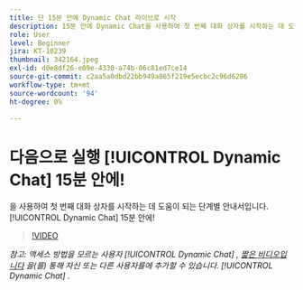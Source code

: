 ```yaml
---
title: 단 15분 만에 Dynamic Chat 라이브로 시작
description: 15분 안에 Dynamic Chat을 사용하여 첫 번째 대화 상자를 시작하는 데 도움이 되는 단계별 안내서입니다!
role: User
level: Beginner
jira: KT-10239
thumbnail: 342164.jpeg
exl-id: d0e8df26-e09e-4330-a74b-06c81ed7ce14
source-git-commit: c2aa5a0dbd22bb949a865f219e5ecbc2c96d6286
workflow-type: tm+mt
source-wordcount: '94'
ht-degree: 0%

---
```


# 다음으로 실행 [!UICONTROL Dynamic Chat]  15분 안에!

을 사용하여 첫 번째 대화 상자를 시작하는 데 도움이 되는 단계별 안내서입니다. [!UICONTROL Dynamic Chat]  15분 안에!

>[!VIDEO](https://video.tv.adobe.com/v/342164/?quality=12&learn=on)

*참고: 액세스 방법을 모르는 사용자 [!UICONTROL Dynamic Chat] , [짧은 비디오입니다](https://experienceleague.adobe.com/docs/marketo-learn/tutorials/dynamic-chat/user-management.html?lang=en) 을(를) 통해 자신 또는 다른 사용자를에 추가할 수 있습니다. [!UICONTROL Dynamic Chat] .*
